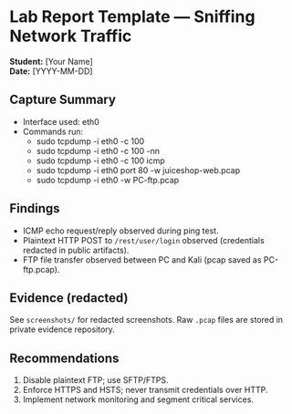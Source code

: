 # Lab Report Template — Sniffing Network Traffic

**Student:** [Your Name]  
**Date:** [YYYY-MM-DD]

## Capture Summary
- Interface used: eth0
- Commands run:
  - sudo tcpdump -i eth0 -c 100
  - sudo tcpdump -i eth0 -c 100 -nn
  - sudo tcpdump -i eth0 -c 100 icmp
  - sudo tcpdump -i eth0 port 80 -w juiceshop-web.pcap
  - sudo tcpdump -i eth0 -w PC-ftp.pcap

## Findings
- ICMP echo request/reply observed during ping test.
- Plaintext HTTP POST to `/rest/user/login` observed (credentials redacted in public artifacts).
- FTP file transfer observed between PC and Kali (pcap saved as PC-ftp.pcap).

## Evidence (redacted)
See `screenshots/` for redacted screenshots. Raw `.pcap` files are stored in private evidence repository.

## Recommendations
1. Disable plaintext FTP; use SFTP/FTPS.
2. Enforce HTTPS and HSTS; never transmit credentials over HTTP.
3. Implement network monitoring and segment critical services.
